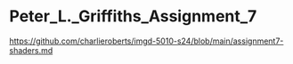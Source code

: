 # Peter_L._Griffiths_Assignment_7
https://github.com/charlieroberts/imgd-5010-s24/blob/main/assignment7-shaders.md
